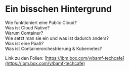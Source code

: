 # Ein bisschen Hintergrund

Wie funktioniert eine Public Cloud?  
Was ist Cloud Native?  
Warum Container?  
Wie setzt man sie ein und was ist dadurch anders?  
Was ist eine PaaS?  
Was ist Containerorchestrierung & Kubernetes?

Link zu den Folien: [https://ibm.box.com/v/bamf-techcafe](https://ibm.box.com/v/bamf-techcafe)

